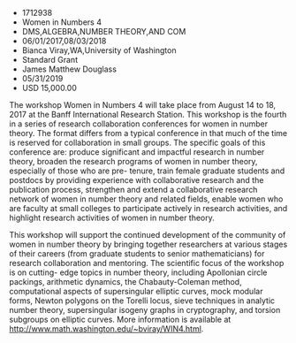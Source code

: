 
* 1712938
* Women in Numbers 4
* DMS,ALGEBRA,NUMBER THEORY,AND COM
* 06/01/2017,08/03/2018
* Bianca Viray,WA,University of Washington
* Standard Grant
* James Matthew Douglass
* 05/31/2019
* USD 15,000.00

The workshop Women in Numbers 4 will take place from August 14 to 18, 2017 at
the Banff International Research Station. This workshop is the fourth in a
series of research collaboration conferences for women in number theory. The
format differs from a typical conference in that much of the time is reserved
for collaboration in small groups. The specific goals of this conference are:
produce significant and impactful research in number theory, broaden the
research programs of women in number theory, especially of those who are pre-
tenure, train female graduate students and postdocs by providing experience with
collaborative research and the publication process, strengthen and extend a
collaborative research network of women in number theory and related fields,
enable women who are faculty at small colleges to participate actively in
research activities, and highlight research activities of women in number
theory.

This workshop will support the continued development of the community of women
in number theory by bringing together researchers at various stages of their
careers (from graduate students to senior mathematicians) for research
collaboration and mentoring. The scientific focus of the workshop is on cutting-
edge topics in number theory, including Apollonian circle packings, arithmetic
dynamics, the Chabauty-Coleman method, computational aspects of supersingular
elliptic curves, mock modular forms, Newton polygons on the Torelli locus, sieve
techniques in analytic number theory, supersingular isogeny graphs in
cryptography, and torsion subgroups on elliptic curves. More information is
available at http://www.math.washington.edu/~bviray/WIN4.html.

